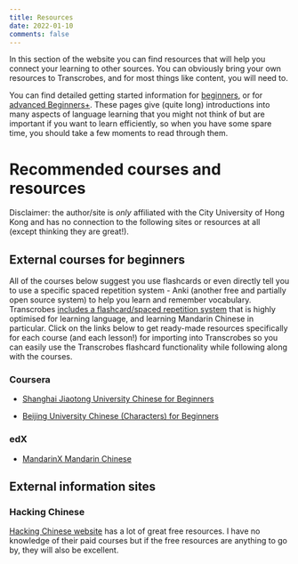 ```yaml
---
title: Resources
date: 2022-01-10
comments: false
---
```


In this section of the website you can find resources that will help you connect your learning to other sources. You can obviously bring your own resources to Transcrobes, and for most things like content, you will need to.

You can find detailed getting started information for [beginners](/post/getting-started-beginner), or for [advanced Beginners+](/post/getting-started-intermediate). These pages give (quite long) introductions into many aspects of language learning that you might not think of but are important if you want to learn efficiently, so when you have some spare time, you should take a few moments to read through them.

# Recommended courses and resources

Disclaimer: the author/site is *only* affiliated with the City University of Hong Kong and has no connection to the following sites or resources at all (except thinking they are great!).

## External courses for beginners

All of the courses below suggest you use flashcards or even directly tell you to use a specific spaced repetition system - Anki (another free and partially open source system) to help you learn and remember vocabulary. Transcrobes [includes a flashcard/spaced repetition system](/page/software/learn/repetrobes) that is highly optimised for learning language, and learning Mandarin Chinese in particular. Click on the links below to get ready-made resources specifically for each course (and each lesson!) for importing into Transcrobes so you can easily use the Transcrobes flashcard functionality while following along with the courses.

### Coursera

- [Shanghai Jiaotong University Chinese for Beginners](/page/software/resources/jiaoda)

- [Beijing University Chinese (Characters) for Beginners](/page/software/resources/beida)

### edX

- [MandarinX Mandarin Chinese](/page/software/resources/mandarinx)

## External information sites

### Hacking Chinese
[Hacking Chinese website](https://www.hackingchinese.com/) has a lot of great free resources. I have no knowledge of their paid courses but if the free resources are anything to go by, they will also be excellent.

